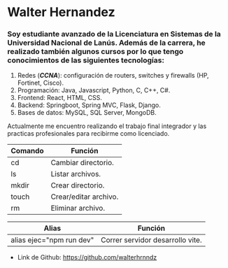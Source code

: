 # Walter Hernandez
### Soy estudiante avanzado de la **Licenciatura en Sistemas** de la **Universidad Nacional de Lanús**. Además de la carrera, he realizado también algunos cursos por lo que tengo conocimientos de las siguientes tecnologías:

1. Redes (***CCNA***): configuración de routers, switches y firewalls (HP, Fortinet, Cisco).
2. Programación: Java, Javascript, Python, C, C++, C#.
3. Frontend: React, HTML, CSS.
4. Backend: Springboot, Spring MVC, Flask, Django.
5. Bases de datos: MySQL, SQL Server, MongoDB.

Actualmente me encuentro realizando el trabajo final integrador y las practicas profesionales para recibirme como licenciado.

| Comando | Función                 |
|---------|-------------------------|
| cd      | Cambiar directorio.     |
| ls      | Listar archivos.        |
| mkdir   | Crear directorio.       |
| touch   | Crear/editar archivo.   |
| rm      | Eliminar archivo.       |

| Alias                    | Función                          |
|--------------------------|----------------------------------|
| alias ejec="npm run dev" | Correr servidor desarrollo vite. |

- Link de Github: https://github.com/walterhrnndz